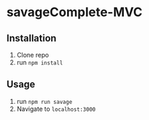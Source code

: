 # savageComplete-MVC

## Installation

1. Clone repo
2. run `npm install`

## Usage

1. run `npm run savage`
2. Navigate to `localhost:3000`
